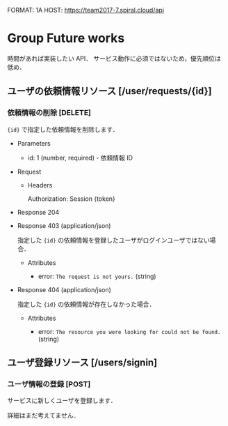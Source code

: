 FORMAT: 1A
HOST: https://team2017-7.spiral.cloud/api


# Group Future works

時間があれば実装したい API．
サービス動作に必須ではないため，優先順位は低め．


## ユーザの依頼情報リソース [/user/requests/{id}]

### 依頼情報の削除 [DELETE]

`{id}` で指定した依頼情報を削除します．

+ Parameters

  + id: 1 (number, required) - 依頼情報 ID

+ Request

  + Headers

      Authorization: Session {token}

+ Response 204

+ Response 403 (application/json)

  指定した `{id}` の依頼情報を登録したユーザがログインユーザではない場合．

  + Attributes

    + error: `The request is not yours.` (string)

+ Response 404 (application/json)

  指定した `{id}` の依頼情報が存在しなかった場合．

  + Attributes

    + error: `The resource you were looking for could not be found.` (string)


## ユーザ登録リソース [/users/signin]

### ユーザ情報の登録 [POST]

サービスに新しくユーザを登録します．

詳細はまだ考えてません．
